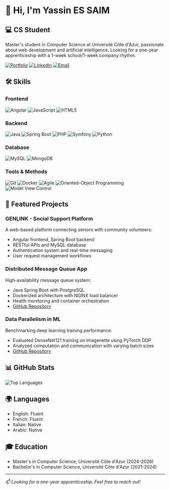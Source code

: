 # 👋 Hi, I'm Yassin ES SAIM

## 💻 CS Student

Master's student in Computer Science at Université Côte d'Azur, passionate about web development and artificial intelligence. Looking for a one-year apprenticeship with a 1-week school/1-week company rhythm.

[![Portfolio](https://img.shields.io/badge/Portfolio-yassinessaim.net-blue)](https://yassinessaim.net)
[![LinkedIn](https://img.shields.io/badge/LinkedIn-yassaim-0077B5?logo=linkedin)](https://linkedin.com/in/yassaim)
[![Email](https://img.shields.io/badge/Email-essaimyassinf%40gmail.com-red?logo=gmail)](mailto:essaimyassinf@gmail.com)

## 🛠️ Skills

### Frontend
![Angular](https://img.shields.io/badge/-Angular-DD0031?style=flat&logo=angular&logoColor=white)
![JavaScript](https://img.shields.io/badge/-JavaScript-F7DF1E?style=flat&logo=javascript&logoColor=black)
![HTML5](https://img.shields.io/badge/-HTML5-E34F26?style=flat&logo=html5&logoColor=white)

### Backend
![Java](https://img.shields.io/badge/-Java-007396?style=flat&logo=java&logoColor=white)
![Spring Boot](https://img.shields.io/badge/-Spring_Boot-6DB33F?style=flat&logo=spring-boot)
![PHP](https://img.shields.io/badge/-PHP-777BB4?style=flat&logo=php&logoColor=white)
![Symfony](https://img.shields.io/badge/-Symfony-000000?style=flat&logo=symfony)
![Python](https://img.shields.io/badge/-Python-3776AB?style=flat&logo=python&logoColor=white)

### Database
![MySQL](https://img.shields.io/badge/-MySQL-4479A1?style=flat&logo=mysql&logoColor=white)
![MongoDB](https://img.shields.io/badge/-MongoDB-47A248?style=flat&logo=mongodb&logoColor=white)

### Tools & Methods
![Git](https://img.shields.io/badge/-Git-F05032?style=flat&logo=git&logoColor=white)
![Docker](https://img.shields.io/badge/-Docker-2496ED?style=flat&logo=docker&logoColor=white)
![Agile](https://img.shields.io/badge/-Agile-008CDD?style=flat)
![Oriented-Object Programming](https://img.shields.io/badge/-OOP-3C873A?style=flat)
![Model View Control](https://img.shields.io/badge/-MVC-FF69B4?style=flat)

## 🚀 Featured Projects

### GENLINK - Social Support Platform
A web-based platform connecting seniors with community volunteers:
- Angular frontend, Spring Boot backend
- RESTful APIs and MySQL database
- Authentication system and real-time messaging
- User request management workflows

### Distributed Message Queue App
High-availability message queue system:
- Java Spring Boot with PostgreSQL
- Dockerized architecture with NGINX load balancer
- Health monitoring and container orchestration
- [GitHub Repository](https://github.com/yisola2/MQ.git)

### Data Parallelism in ML
Benchmarking deep learning training performance:
- Evaluated DenseNet121 training on Imagenette using PyTorch DDP
- Analyzed computation and communication with varying batch sizes
- [GitHub Repository](https://github.com/yisola2/Parallel)

## 📊 GitHub Stats

![Top Languages](https://github-readme-stats.vercel.app/api/top-langs/?username=yisola2&layout=compact&theme=tokyonight)

## 🌍 Languages
- English: Fluent
- French: Fluent
- Italian: Native
- Arabic: Native

## 🎓 Education
- Master's in Computer Science, Université Côte d'Azur (2024-2026)
- Bachelor's in Computer Science, Université Côte d'Azur (2021-2024)

---
*📫 Looking for a one-year apprenticeship. Feel free to reach out!*
